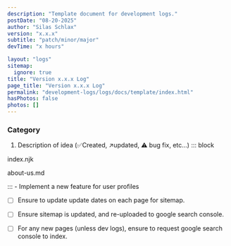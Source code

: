 ```yaml
---
description: "Template document for development logs."
postDate: "08-20-2025"
author: "Silas Schlax"
version: "x.x.x"
subtitle: "patch/minor/major"
devTime: "x hours"

layout: "logs"
sitemap: 
  ignore: true
title: "Version x.x.x Log"
page_title: "Version x.x.x Log"
permalink: "development-logs/logs/docs/template/index.html"
hasPhotos: false
photos: []
---
```


### Category

1. Description of idea (✅Created, ↗️updated, ⚠️ bug fix, etc...)
::: block
<p>index.njk</p>
<p>about-us.md</p>
:::
- Implement a new feature for user profiles





<!--! CHECKLIST BEFORE PUSHING CODE -->
- [ ] Ensure to update update dates on each page for sitemap.
- [ ] Ensure sitemap is updated, and re-uploaded to google search console.
- [ ] For any new pages (unless dev logs), ensure to request google search console to index.


